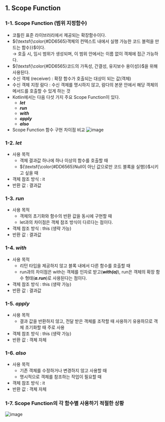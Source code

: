 ## 1. Scope Function


### 1-1. Scope Function (범위 지정함수)


- 코틀린 표준 라이브러리에서 제공되는 확장함수이다.
- ${\textsf{\color{#DD6565}객체의 컨텍스트 내에서 실행 가능한 코드 블럭을 만드는 함수}}$이다. <br>
  → 호출 시, 임시 범위가 생성되며, 이 범위 안에서는 이름 없이 객체에 접근 가능하다.
- ${\textsf{\color{#DD6565}코드의 가독성, 간결성, 유지보수 용이성}}$을 위해 사용된다.
- 수신 객체 (receiver) : 확장 함수가 호출되는 대상이 되는 값(객체)
- 수신 객체 지정 람다 : 수신 객체를 명시하지 않고, 람다의 본문 안에서 해당 객체의 메서드를 호출할 수 있게 하는 것
- Kotlin에서는 다음 다섯 가지 주요 Scope Function이 있다. <br>
  - ***let***
  - ***run***
  - ***with***
  - ***apply***
  - ***also***
- Scope Function 함수 구현 차이점 비교
![image](https://github.com/user-attachments/assets/469a3ba4-537b-40f2-8e88-ce40ff836237)


### 1-2. ***let***


- 사용 목적
  - 객체 결과값 하나에 하나 이상의 함수를 호출할 때
  - ${\textsf{\color{#DD6565}Null이 아닌 값으로만 코드 블록을 실행}}$시키고 싶을 때
- 객체 참조 방식 : it
- 반환 값 : 결과값


### 1-3. ***run***


- 사용 목적
  - 객체의 초기화와 함수의 반환 값을 동시에 구현할 때
  - let과의 차이점은 객체 참조 방식이 다르다는 점이다.
- 객체 참조 방식 : this (생략 가능)
- 반환 값 : 결과값


### 1-4. ***with***


- 사용 목적
  - 리턴 타입을 제공하지 않고 블록 내에서 다른 함수를 호출할 때
  - run과의 차이점은 with는 객체를 인자로 받고(***with(a)***), run은 객체의 확장 함수 형태(***a.run***)로 사용된다는 점이다.
- 객체 참조 방식 : this (생략 가능)
- 반환 값 : 결과값


### 1-5. ***apply***


- 사용 목적
  - 결과 값을 반환하지 않고, 전달 받은 객체를 조작할 때 사용하기 유용하므로 객체 초기화할 때 주로 사용
- 객체 참조 방식 : this (생략 가능)
- 반환 값 : 객체 자체
  

### 1-6. ***also***


- 사용 목적
  - 기존 객체를 수정하거나 변경하지 않고 사용할 때
  - 명시적으로 객체를 참조하는 작업이 필요할 때
- 객체 참조 방식 : it
- 반환 값 : 객체 자체


### 1-7. Scope Function의 각 함수별 사용하기 적절한 상황
![image](https://github.com/user-attachments/assets/4de90f58-c5f7-492f-b74c-da85a626cf7a)
